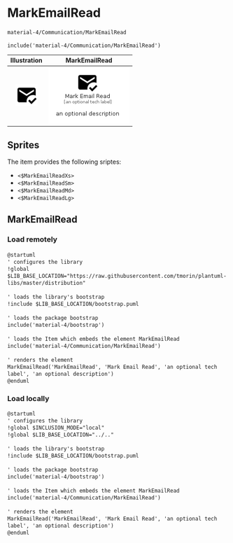# MarkEmailRead


```text
material-4/Communication/MarkEmailRead
```

```text
include('material-4/Communication/MarkEmailRead')
```



| Illustration | MarkEmailRead |
| :---: | :---: |
| ![illustration for Illustration](../../material-4/Communication/MarkEmailRead.png) | ![illustration for MarkEmailRead](../../material-4/Communication/MarkEmailRead.Local.png) |



## Sprites
The item provides the following sriptes:

- `<$MarkEmailReadXs>`
- `<$MarkEmailReadSm>`
- `<$MarkEmailReadMd>`
- `<$MarkEmailReadLg>`





## MarkEmailRead

### Load remotely
```plantuml
@startuml
' configures the library
!global $LIB_BASE_LOCATION="https://raw.githubusercontent.com/tmorin/plantuml-libs/master/distribution"

' loads the library's bootstrap
!include $LIB_BASE_LOCATION/bootstrap.puml

' loads the package bootstrap
include('material-4/bootstrap')

' loads the Item which embeds the element MarkEmailRead
include('material-4/Communication/MarkEmailRead')

' renders the element
MarkEmailRead('MarkEmailRead', 'Mark Email Read', 'an optional tech label', 'an optional description')
@enduml
```

### Load locally
```plantuml
@startuml
' configures the library
!global $INCLUSION_MODE="local"
!global $LIB_BASE_LOCATION="../.."

' loads the library's bootstrap
!include $LIB_BASE_LOCATION/bootstrap.puml

' loads the package bootstrap
include('material-4/bootstrap')

' loads the Item which embeds the element MarkEmailRead
include('material-4/Communication/MarkEmailRead')

' renders the element
MarkEmailRead('MarkEmailRead', 'Mark Email Read', 'an optional tech label', 'an optional description')
@enduml
```


